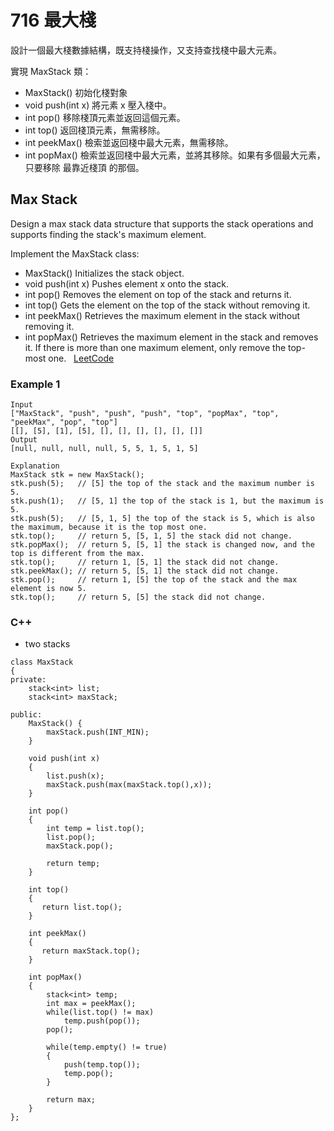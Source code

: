 # 716 最大棧

設計一個最大棧數據結構，既支持棧操作，又支持查找棧中最大元素。

實現 MaxStack 類：

* MaxStack() 初始化棧對象
* void push(int x) 將元素 x 壓入棧中。
* int pop() 移除棧頂元素並返回這個元素。
* int top() 返回棧頂元素，無需移除。
* int peekMax() 檢索並返回棧中最大元素，無需移除。
* int popMax() 檢索並返回棧中最大元素，並將其移除。如果有多個最大元素，只要移除 最靠近棧頂 的那個。

## Max Stack

Design a max stack data structure that supports the stack operations and supports finding the stack's maximum element.

Implement the MaxStack class:

* MaxStack() Initializes the stack object.
* void push(int x) Pushes element x onto the stack.
* int pop() Removes the element on top of the stack and returns it.
* int top() Gets the element on the top of the stack without removing it.
* int peekMax() Retrieves the maximum element in the stack without removing it.
* int popMax() Retrieves the maximum element in the stack and removes it. If there is more than one maximum element, only remove the top-most one.
 
[LeetCode](https://leetcode-cn.com/problems/max-stack/)

### Example 1

```
Input
["MaxStack", "push", "push", "push", "top", "popMax", "top", "peekMax", "pop", "top"]
[[], [5], [1], [5], [], [], [], [], [], []]
Output
[null, null, null, null, 5, 5, 1, 5, 1, 5]

Explanation
MaxStack stk = new MaxStack();
stk.push(5);   // [5] the top of the stack and the maximum number is 5.
stk.push(1);   // [5, 1] the top of the stack is 1, but the maximum is 5.
stk.push(5);   // [5, 1, 5] the top of the stack is 5, which is also the maximum, because it is the top most one.
stk.top();     // return 5, [5, 1, 5] the stack did not change.
stk.popMax();  // return 5, [5, 1] the stack is changed now, and the top is different from the max.
stk.top();     // return 1, [5, 1] the stack did not change.
stk.peekMax(); // return 5, [5, 1] the stack did not change.
stk.pop();     // return 1, [5] the top of the stack and the max element is now 5.
stk.top();     // return 5, [5] the stack did not change.

```

### C++ 

* two stacks

```
class MaxStack
{
private:
    stack<int> list;
    stack<int> maxStack;

public:
    MaxStack() {
        maxStack.push(INT_MIN);
    }

    void push(int x)
    {
        list.push(x);
        maxStack.push(max(maxStack.top(),x));
    }

    int pop()
    {
        int temp = list.top();
        list.pop();
        maxStack.pop();

        return temp;       
    }

    int top()
    {
       return list.top();
    }

    int peekMax()
    {
       return maxStack.top();
    }

    int popMax()
    {
        stack<int> temp;
        int max = peekMax();
        while(list.top() != max)
            temp.push(pop());   
        pop();

        while(temp.empty() != true)
        {
            push(temp.top());
            temp.pop();
        }       
       
        return max;
    }
};
```
